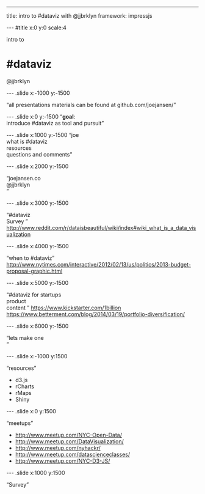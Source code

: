 ---
title: intro to #dataviz with @jjbrklyn
framework: impressjs

--- #title x:0 y:0 scale:4

<span class="try">intro to</span>
# #dataviz
<span class="footnote">@jjbrklyn</span>


--- .slide x:-1000 y:-1500

<q>all presentations materials can be found at github.com/joejansen/</q>


--- .slide x:0 y:-1500
<q>**goal**:  
introduce #dataviz as tool and pursuit</q>

--- .slide x:1000 y:-1500
<q>joe  
what is #dataviz  
resources  
questions and comments</q>


--- .slide x:2000 y:-1500

<q>joejansen.co  
@jjbrklyn  
</q>

--- .slide x:3000 y:-1500


<q>#dataviz  
Survey  </q>
http://www.reddit.com/r/dataisbeautiful/wiki/index#wiki_what_is_a_data_visualization  


--- .slide x:4000 y:-1500

<q>when to #dataviz</q>
http://www.nytimes.com/interactive/2012/02/13/us/politics/2013-budget-proposal-graphic.html


--- .slide x:5000 y:-1500

<q>#dataviz for startups  
product  
content  </q>
https://www.kickstarter.com/1billion  
https://www.betterment.com/blog/2014/03/19/portfolio-diversification/  

--- .slide x:6000 y:-1500

<q>lets make one  
</q>

--- .slide x:-1000 y:1500

<q>resources</q>
* d3.js
* rCharts
* rMaps
* Shiny

--- .slide x:0 y:1500

<q>meetups</q>
* http://www.meetup.com/NYC-Open-Data/  
* http://www.meetup.com/DataVisualization/  
* http://www.meetup.com/nyhackr/  
* http://www.meetup.com/datascienceclasses/  
* http://www.meetup.com/NYC-D3-JS/  

--- .slide x:1000 y:1500

<q>Survey</q>
